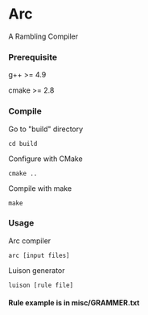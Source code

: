 # Arc
A Rambling Compiler

### Prerequisite

g++ >= 4.9

cmake >= 2.8

### Compile

Go to "build" directory 
	
	cd build
	
Configure with CMake
	
	cmake ..
	
Compile with make
	
	make
	
###
    
### Usage

Arc compiler
	
    arc [input files]
	
Luison generator
	
    luison [rule file]

#### Rule example is in misc/GRAMMER.txt
